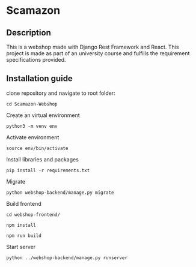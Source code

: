 # **Scamazon**

## Description
This is a webshop made with Django Rest Framework and React. This project is made as part of an university course and fulfills the requirement specifications provided.

## Installation guide
clone repository and navigate to root folder:
```
cd Scamazon-Webshop
```
Create an virtual environment
```
python3 -m venv env
```
Activate environment
```
source env/bin/activate
```
Install libraries and packages
```
pip install -r requirements.txt
```
Migrate
```
python webshop-backend/manage.py migrate
```
Build frontend
```
cd webshop-frontend/
```
```
npm install
```
```
npm run build
```
Start server
```
python ../webshop-backend/manage.py runserver
```
